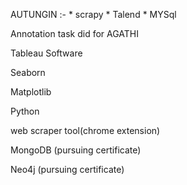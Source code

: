 AUTUNGIN :- * scrapy
            * Talend
            * MYSql

Annotation task did for AGATHI

Tableau Software

Seaborn

Matplotlib

Python

web scraper tool(chrome extension)

MongoDB (pursuing certificate)

Neo4j (pursuing certificate)
